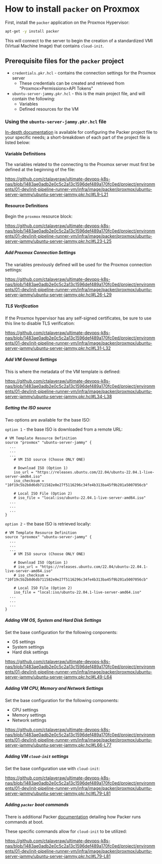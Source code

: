 # How to install `packer` on Proxmox

First, install the `packer` application on the Proxmox Hypervisor:

```bash
apt-get -y install packer
```

This will connect to the server to begin the creation of a standardized VMI (Virtual Machine Image) that contains `cloud-init`.

## Prerequisite files for the `packer` project

- `credentials.pkr.hcl` - contains the connection settings for the Proxmox server
  - These credentials can be created and retrieved from "Proxmox>Permissions>API Tokens"
- `ubuntu-server-jammy.pkr.hcl` - this is the main project file, and will contain the following:
  - Variables
  - Defined resources for the VM

### Using the `ubuntu-server-jammy.pkr.hcl` file

[In-depth documentation](v) is available for configuring the Packer project file to your specific needs; a short-breakdown of each part of the project file is listed below:

#### Variable Definitions

The variables related to the connecting to the Proxmox server must first be defined at the beginning of the file:

https://github.com/ctalaveraw/ultimate-devops-k8s-nas/blob/1483ae0adb2e0c5c2a13c1596def489a170fc0ed/project/environments/01-dev/init-pipeline-runner-vm/infra/image/packer/proxmox/ubuntu-server-jammy/ubuntu-server-jammy.pkr.hcl#L9-L21

#### Resource Definitions

Begin the `proxmox` resource block:

https://github.com/ctalaveraw/ultimate-devops-k8s-nas/blob/1483ae0adb2e0c5c2a13c1596def489a170fc0ed/project/environments/01-dev/init-pipeline-runner-vm/infra/image/packer/proxmox/ubuntu-server-jammy/ubuntu-server-jammy.pkr.hcl#L23-L25

##### Add Proxmox Connection Settings

The variables previously defined will be used for the Proxmox connection settings:

https://github.com/ctalaveraw/ultimate-devops-k8s-nas/blob/1483ae0adb2e0c5c2a13c1596def489a170fc0ed/project/environments/01-dev/init-pipeline-runner-vm/infra/image/packer/proxmox/ubuntu-server-jammy/ubuntu-server-jammy.pkr.hcl#L26-L29

##### TLS Verification

If the Proxmox hypervisor has any self-signed  certificates, be sure to use this line to disable TLS verification:

https://github.com/ctalaveraw/ultimate-devops-k8s-nas/blob/1483ae0adb2e0c5c2a13c1596def489a170fc0ed/project/environments/01-dev/init-pipeline-runner-vm/infra/image/packer/proxmox/ubuntu-server-jammy/ubuntu-server-jammy.pkr.hcl#L31-L32

##### Add VM General Settings

This is where the metadata of the VM template is defined:

https://github.com/ctalaveraw/ultimate-devops-k8s-nas/blob/1483ae0adb2e0c5c2a13c1596def489a170fc0ed/project/environments/01-dev/init-pipeline-runner-vm/infra/image/packer/proxmox/ubuntu-server-jammy/ubuntu-server-jammy.pkr.hcl#L34-L38

##### Setting the ISO source

Two options are available for the base ISO:

`option 1` - the base ISO is downloaded from a remote URL:

```HCL
# VM Template Resource Definition
source "proxmox" "ubuntu-server-jammy" {
  ...
  ...
  ...
    # VM ISO source (Choose ONLY ONE)
    
    # Download ISO (Option 1)
    iso_url = "https://releases.ubuntu.com/22.04/ubuntu-22.04.1-live-server-amd64.iso"
    iso_checksum = "10f19c5b2b8d6db711582e0e27f5116296c34fe4b313ba45f9b201a5007056cb"
    
    # Local ISO File (Option 2)
    # iso_file = "local:iso/ubuntu-22.04.1-live-server-amd64.iso"
  ...
  ...
  ...
}
```

`option 2` - the base ISO is retrieved locally:

```HCL
# VM Template Resource Definition
source "proxmox" "ubuntu-server-jammy" {
  ...
  ...
  ...
    # VM ISO source (Choose ONLY ONE)
    
    # Download ISO (Option 1)
    # iso_url = "https://releases.ubuntu.com/22.04/ubuntu-22.04.1-live-server-amd64.iso"
    # iso_checksum = "10f19c5b2b8d6db711582e0e27f5116296c34fe4b313ba45f9b201a5007056cb"
    
    # Local ISO File (Option 2)
    iso_file = "local:iso/ubuntu-22.04.1-live-server-amd64.iso"
  ...
  ...
  ...
}
```

##### Adding VM OS, System and Hard Disk Settings

Set the base configuration for the following conponents:

- OS settings
- System settings
- Hard disk settings

https://github.com/ctalaveraw/ultimate-devops-k8s-nas/blob/1483ae0adb2e0c5c2a13c1596def489a170fc0ed/project/environments/01-dev/init-pipeline-runner-vm/infra/image/packer/proxmox/ubuntu-server-jammy/ubuntu-server-jammy.pkr.hcl#L49-L64

##### Adding VM CPU, Memory and Network Settings

Set the base configuration for the following components:

- CPU settings
- Memory settings
- Network settings

https://github.com/ctalaveraw/ultimate-devops-k8s-nas/blob/1483ae0adb2e0c5c2a13c1596def489a170fc0ed/project/environments/01-dev/init-pipeline-runner-vm/infra/image/packer/proxmox/ubuntu-server-jammy/ubuntu-server-jammy.pkr.hcl#L66-L77

##### Adding VM `cloud-init` settings

Set the base configuration use with `cloud-init`:

https://github.com/ctalaveraw/ultimate-devops-k8s-nas/blob/1483ae0adb2e0c5c2a13c1596def489a170fc0ed/project/environments/01-dev/init-pipeline-runner-vm/infra/image/packer/proxmox/ubuntu-server-jammy/ubuntu-server-jammy.pkr.hcl#L79-L81

##### Adding `packer` boot commands

There is additional Packer [documentation](https://www.packer.io/plugins/builders/proxmox/iso#boot-command) detailing how Packer runs commands at boot.

These specific commands allow for `cloud-init` to be utilized:

https://github.com/ctalaveraw/ultimate-devops-k8s-nas/blob/1483ae0adb2e0c5c2a13c1596def489a170fc0ed/project/environments/01-dev/init-pipeline-runner-vm/infra/image/packer/proxmox/ubuntu-server-jammy/ubuntu-server-jammy.pkr.hcl#L79-L81
